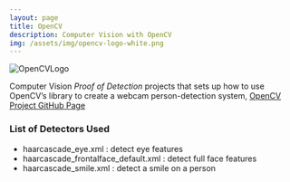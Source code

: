```yaml
---
layout: page
title: OpenCV
description: Computer Vision with OpenCV
img: /assets/img/opencv-logo-white.png
---
```


![OpenCVLogo](/portfolio/assets/img/OpenCV-with-Python-658x174.jpg)

Computer Vision *Proof of Detection* projects that sets up how to use OpenCV’s library to create a webcam person-detection system, 
[OpenCV Project GitHub Page](https://jeremywood-ai.github.io/OpenCV/ "Jeremy's OpenCV Page")

### List of Detectors Used

- haarcascade_eye.xml : detect eye features
- haarcascade_frontalface_default.xml : detect full face features
- haarcascade_smile.xml : detect a smile on a person